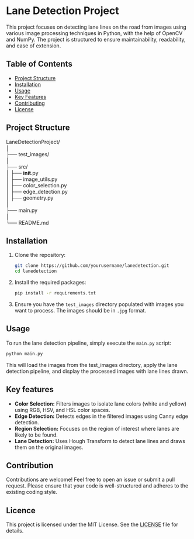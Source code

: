 # Lane Detection Project

This project focuses on detecting lane lines on the road from images using various image processing techniques in Python, with the help of OpenCV and NumPy. The project is structured to ensure maintainability, readability, and ease of extension.

## Table of Contents

- [Project Structure](#project-structure)
- [Installation](#installation)
- [Usage](#usage)
- [Key Features](#key-features)
- [Contributing](#contributing)
- [License](#license)

## Project Structure

LaneDetectionProject/ <br>
│ <br>
├── test_images/<br>
│<br>
├── src/<br>
│ ├── __init__.py<br>
│ ├── image_utils.py<br>
│ ├── color_selection.py<br>
│ ├── edge_detection.py <br>
│ ├── geometry.py<br>
│<br>
├── main.py<br>
│<br>
└── README.md<br>



## Installation

1. Clone the repository:
    ```sh
    git clone https://github.com/yourusername/lanedetection.git
    cd lanedetection
    ```

2. Install the required packages:
    ```sh
    pip install -r requirements.txt
    ```

3. Ensure you have the `test_images` directory populated with images you want to process. The images should be in `.jpg` format.

## Usage

To run the lane detection pipeline, simply execute the `main.py` script:

```sh
python main.py
```

This will load the images from the test_images directory, apply the lane detection pipeline, and display the processed images with lane lines drawn.

## Key features

- <b>Color Selection:</b> Filters images to isolate lane colors (white and yellow) using RGB, HSV, and HSL color spaces.
- <b>Edge Detection:</b> Detects edges in the filtered images using Canny edge detection.
- <b>Region Selection:</b> Focuses on the region of interest where lanes are likely to be found.
- <b>Lane Detection:</b> Uses Hough Transform to detect lane lines and draws them on the original images.

## Contribution

Contributions are welcome! Feel free to open an issue or submit a pull request. Please ensure that your code is well-structured and adheres to the existing coding style.

## Licence

This project is licensed under the MIT License. See the [LICENSE](LICENSE) file for details.